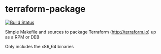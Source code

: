 terraform-package
==========

[![Build Status](https://travis-ci.org/mmckeen/terraform-package.png)](https://travis-ci.org/mmckeen/terraform-package)

Simple Makefile and sources to package Terraform (http://terraform.io) up as a RPM or DEB

Only includes the x86_64 binaries
